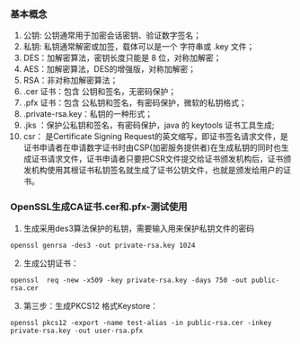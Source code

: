 ### 基本概念

1. 公钥: 公钥通常用于加密会话密钥、验证数字签名；
2. 私钥: 私钥通常解密或加签，载体可以是一个 字符串或 .key 文件；
3. DES：加解密算法，密钥长度只能是 8 位，对称加解密；
4. AES：加解密算法，DES的增强版，对称加解密；
5. RSA：非对称加解密算法；
6. .cer 证书：包含 公钥和签名，无密码保护；
7. .pfx 证书：包含 公私钥和签名，有密码保护，微软的私钥格式；
8. .private-rsa.key：私钥的一种形式；
9. .jks ：保护公私钥和签名，有密码保护，java 的 keytools 证书工具生成;
10. csr： 是Certificate Signing Request的英文缩写，即证书签名请求文件，是证书申请者在申请数字证书时由CSP(加密服务提供者)在生成私钥的同时也生成证书请求文件，证书申请者只要把CSR文件提交给证书颁发机构后，证书颁发机构使用其根证书私钥签名就生成了证书公钥文件，也就是颁发给用户的证书。



### OpenSSL生成CA证书.cer和.pfx-测试使用
1.  生成采用des3算法保护的私钥，需要输入用来保护私钥文件的密码
   
 ```openssl genrsa -des3 -out private-rsa.key 1024```


2. 生成公钥证书：

 ```openssl  req -new -x509 -key private-rsa.key -days 750 -out public-rsa.cer```

3. 第三步：生成PKCS12 格式Keystore：
   
```openssl pkcs12 -export -name test-alias -in public-rsa.cer -inkey private-rsa.key -out user-rsa.pfx```